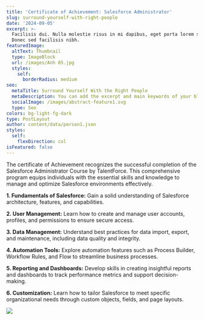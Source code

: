 ```yaml
---
title: 'Certificate of Achievement: Salesforce Administrator'
slug: surround-yourself-with-right-people
date: '2024-09-05'
excerpt: >-
  Facilisis dui. Nulla molestie risus in mi dapibus, eget porta lorem semper.
  Donec sed facilisis nibh.
featuredImage:
  altText: Thumbnail
  type: ImageBlock
  url: /images/Anh 05.jpg
  styles:
    self:
      borderRadius: medium
seo:
  metaTitle: Surround Yourself With the Right People
  metaDescription: You can add the excerpt and main keywords of your blog post here.
  socialImage: /images/abstract-feature1.svg
  type: Seo
colors: bg-light-fg-dark
type: PostLayout
author: content/data/person1.json
styles:
  self:
    flexDirection: col
isFeatured: false
---
```

The certificate of Achievement recognizes the successful completion of the Salesforce Administrator Course by TalentForce. This comprehensive program equips individuals with the essential skills and knowledge to manage and optimize Salesforce environments effectively.

**1. Fundamentals of Salesforce:** Gain a solid understanding of Salesforce architecture, features, and capabilities.

**2. User Management:** Learn how to create and manage user accounts, profiles, and permissions to ensure secure access.

**3. Data Management:** Understand best practices for data import, export, and maintenance, including data quality and integrity.

**4. Automation Tools:** Explore automation features such as Process Builder, Workflow Rules, and Flow to streamline business processes.

**5. Reporting and Dashboards:** Develop skills in creating insightful reports and dashboards to track performance metrics and support decision-making.

**6. Customization:** Learn how to tailor Salesforce to meet specific organizational needs through custom objects, fields, and page layouts.

![](/images/Anh%2005.jpg)

